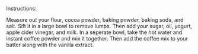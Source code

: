 Instructions:

Measure out your flour, cocoa powder, baking powder, baking soda, and salt. Sift it in a large bowl to remove lumps. Then add your sugar, oil, yogurt, apple cider vinegar, and milk. In a seperate bowl, take the hot water and instant coffee powder and mix it together. Then add the coffee mix to your batter along with the vanilla extract. 
